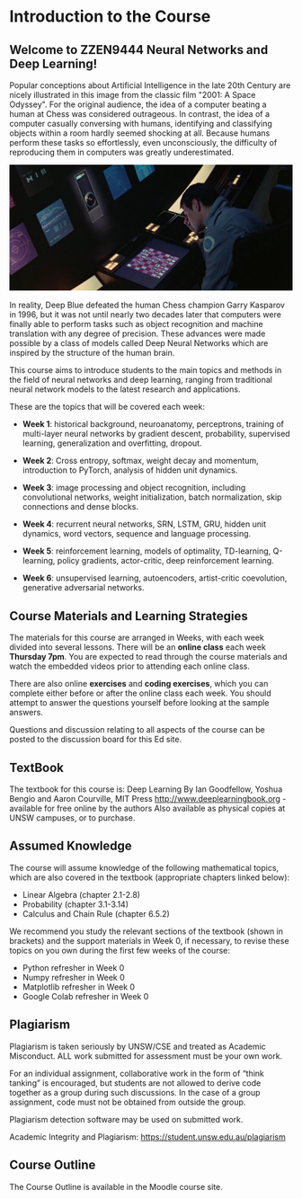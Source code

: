 # Introduction to the Course

## Welcome to ZZEN9444 Neural Networks and Deep Learning!

Popular conceptions about Artificial Intelligence in the late 20th Century are 
nicely illustrated in this image from the classic film "2001: A Space Odyssey". 
For the original audience, the idea of a computer beating a human at Chess was 
considered outrageous. In contrast, the idea of a computer casually conversing 
with humans, identifying and classifying objects within a room hardly seemed 
shocking at all. Because humans perform these tasks so effortlessly, even 
unconsciously, the difficulty of reproducing them in computers was greatly 
underestimated.

![img.png](img.png)

In reality, Deep Blue defeated the human Chess champion Garry Kasparov in 1996, 
but it was not until nearly two decades later that computers were finally able 
to perform tasks such as object recognition and machine translation with any 
degree of precision. These advances were made possible by a class of models 
called Deep Neural Networks which are inspired by the structure of the human 
brain.

This course aims to introduce students to the main topics and methods in the 
field of neural networks and deep learning, ranging from traditional neural 
network models to the latest research and applications.

These are the topics that will be covered each week:
- **Week 1**: historical background, neuroanatomy, perceptrons, training of 
multi-layer neural networks by gradient descent, probability, supervised 
learning, generalization and overfitting, dropout.

- **Week 2**: Cross entropy, softmax, weight decay and momentum, introduction 
to PyTorch, analysis of hidden unit dynamics.

- **Week 3**: image processing and object recognition, including convolutional 
networks, weight initialization, batch normalization, skip connections and 
dense blocks.

- **Week 4**: recurrent neural networks, SRN, LSTM, GRU, hidden unit dynamics, 
word vectors, sequence and language processing.

- **Week 5**: reinforcement learning, models of optimality, TD-learning, 
Q-learning, policy gradients, actor-critic, deep reinforcement learning.

- **Week 6**: unsupervised learning, autoencoders, artist-critic coevolution, 
generative adversarial networks.

## Course Materials and Learning Strategies
The materials for this course are arranged in Weeks, with each week divided 
into several lessons. There will be an **online class** each week **Thursday 7pm**. 
You are expected to read through the course materials and watch the embedded 
videos prior to attending each online class.

There are also online **exercises** and **coding exercises**, which you can complete 
either before or after the online class each week. You should attempt to answer 
the questions yourself before looking at the sample answers.

Questions and discussion relating to all aspects of the course can be posted to 
the discussion board for this Ed site.

## TextBook
The textbook for this course is: Deep Learning By Ian Goodfellow, Yoshua Bengio 
and Aaron Courville, MIT Press 
    http://www.deeplearningbook.org - available for free online by the authors
Also available as physical copies at UNSW campuses, or to purchase.

## Assumed Knowledge
The course will assume knowledge of the following mathematical topics, which 
are also covered in the textbook (appropriate chapters linked below):
- Linear Algebra (chapter 2.1-2.8)
- Probability (chapter 3.1-3.14)
- Calculus and Chain Rule (chapter 6.5.2)

We recommend you study the relevant sections of the textbook (shown in brackets) 
and the support materials in Week 0, if necessary, to revise these topics on 
you own during the first few weeks of the course:
- Python refresher in Week 0
- Numpy refresher in Week 0
- Matplotlib refresher in Week 0
- Google Colab refresher in Week 0

## Plagiarism
Plagiarism is taken seriously by UNSW/CSE and treated as Academic Misconduct. 
ALL work submitted for assessment must be your own work.

For an individual assignment, collaborative work in the form of “think tanking” 
is encouraged, but students are not allowed to derive code together as a group 
during such discussions. In the case of a group assignment, code must not be 
obtained from outside the group.

Plagiarism detection software may be used on submitted work.

Academic Integrity and Plagiarism: https://student.unsw.edu.au/plagiarism

## Course Outline
The Course Outline is available in the Moodle course site.
